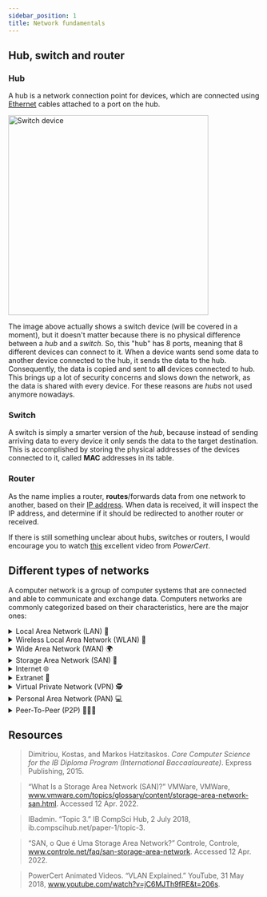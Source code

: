 ```yaml
---
sidebar_position: 1
title: Network fundamentals
---
```


## Hub, switch and router

### Hub

A hub is a network connection point for devices, which are connected using [Ethernet](https://en.wikipedia.org/wiki/Ethernet) cables attached to a port on the hub.

<img src="/img/study-guides/networks/switch-device-network.png" alt="Switch device" width="400"/>

The image above actually shows a switch device (will be covered in a moment), but it doesn't matter because there is no physical difference between a _hub_ and a _switch_. So, this "hub" has 8 ports, meaning that 8 different devices can connect to it. When a device wants send some data to another device connected to the hub, it sends the data to the hub. Consequently, the data is copied and sent to **all** devices connected to hub. This brings up a lot of security concerns and slows down the network, as the data is shared with every device. For these reasons are _hubs_ not used anymore nowadays.

### Switch

A switch is simply a smarter version of the _hub_, because instead of sending arriving data to every device it only sends the data to the target destination. This is accomplished by storing the physical addresses of the devices connected to it, called **MAC** addresses in its table.

### Router

As the name implies a router, **routes**/forwards data from one network to another, based on their [IP address](https://en.wikipedia.org/wiki/IP_address). When data is received, it will inspect the IP address, and determine if it should be redirected to another router or received.

If there is still something unclear about hubs, switches or routers, I would encourage you to watch [this](https://www.youtube.com/watch?v=1z0ULvg_pW8) excellent video from _PowerCert_.

## Different types of networks

A computer network is a group of computer systems that are connected and able to communicate and exchange data. Computers networks are commonly categorized based on their characteristics, here are the major ones:

<details><summary>Local Area Network (LAN) 🔌</summary>
<p>

LAN, stands for **local area network**, and as the name suggests it covers a local area, e.g: offices, schools and buildings. It consists of a group of devices (computers, printers, switches), which are all connected via Ethernet cables using a switch/hub.

</p>
</details>

<details><summary>Wireless Local Area Network (WLAN) 📶</summary>
<p>

In simple terms a _WLAN_ is just a _LAN_ without cables. It uses wireless communication to form a local area network.

</p>
</details>

<details><summary>Wide Area Network (WAN) 🌍</summary>
<p>

The _WAN_ is the largest type of network and spans over a large geographical area, such as a city, country or even the whole globe. A _WAN_ typically consists of multiple _LANS_ connected together. A great example of a _WAN_ is the internet itself.

</p>
</details>

<details><summary>Storage Area Network (SAN) 💾</summary>
<p>

The _SAN_ is a secure high-speed data transfer network and in simple terms it makes a network of storage devices accessible to multiple servers. Each server can then access shared storage as if the drive was directly attached to the server.

<img src="/img/study-guides/networks/storage-area-network.jpg" alt="Internet in 1 minute" width="600"/>

</p>
</details>

<details><summary>Internet 🌐</summary>
<p>

The Internet is the largest WAN, connecting millions of computer systems/smaller networks together. It also provides vast number of services, including the **World Wide Web (WWW)**. It is also important to note that WWW is not the Internet, but rather a **service** provided by the Internet.

If you want to get your mind blown, check this out: 🤯

<img src="/img/study-guides/networks/internet-1-minute.jpg" alt="Internet in 1 minute" width="500"/>

</p>
</details>

<details><summary>Extranet 🔐</summary>
<p>

Extranet is the process of allowing **specific users** to access **specific parts** of a network.

For example, let's imagine that we have a business and we utilize a network for our daily operations. The network is password-protected that can only be accessed by our employees. For some reason, we now want to give access to our business partners, but we don't want them to have access to our whole network, only a specific division of the network.

<img src="/img/study-guides/networks/intranet-extranet-internet.jpg" alt="Internet in 1 minute" width="600"/>

</p>
</details>

<details><summary>Virtual Private Network (VPN) 🕵</summary>
<p>

A VPN is similiar to a _LAN_ or _WLAN_, but it allows its users to log into the network **remotely**. To enter a LAN or WLAN network you need to physically be there (via wire or wireless), a VPN allows you be somewhere else and still enter the LAN as if you were physically present.

For example, if your awesome business has a VPN network, your employees will be able to access your _LAN_ network, which is physically in the office, in their homes.

</p>
</details>

<details><summary>Personal Area Network (PAN) 💻</summary>
<p>

PAN is a network that interconnects devices that are centered around an **individual's** workspace. It can be interpreted as a _LAN_ that instead of supporting a group of people, only supports a single person. An example of a PAN, would be your _mobile phone, headphones, laptop and printer_ that are all interconnected sharing data such as images, sound, emails and documents.

PANs can both be connected via cables (typically USB) or wirelessly (typically Bluetooth).

</p>
</details>

<details><summary>Peer-To-Peer (P2P) 🧑‍🤝‍🧑</summary>
<p>

Peer-to-peer is a different **network model**, where there is no server that provides recourses to its users. Instead all computer systems inside the networks are both the clients and servers at the same time. The **peers** (computer systems inside the network) have both jobs, they're both consuming and supplying resources to other computer systems.

The technical details on P2P networks are far more complex, but this is everything you need to know, nevertheless I would encourage you to take a closer look at it, as many of the new technologies use it, such as crypocurrencies, torrents, and many more.

</p>
</details>

## Resources

> Dimitriou, Kostas, and Markos Hatzitaskos. _Core Computer Science for the IB Diploma Program (International Baccaalaureate)_. Express Publishing, 2015.

> “What Is a Storage Area Network (SAN)?” VMWare, VMWare, www.vmware.com/topics/glossary/content/storage-area-network-san.html. Accessed 12 Apr. 2022.

> IBadmin. “Topic 3.” IB CompSci Hub, 2 July 2018, ib.compscihub.net/paper-1/topic-3.

> “SAN, o Que é Uma Storage Area Network?” Controle, Controle, www.controle.net/faq/san-storage-area-network. Accessed 12 Apr. 2022.

> PowerCert Animated Videos. “VLAN Explained.” YouTube, 31 May 2018, www.youtube.com/watch?v=jC6MJTh9fRE&t=206s.
